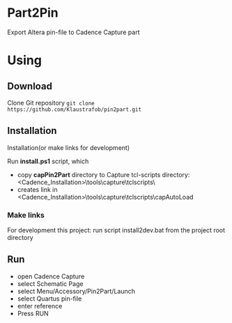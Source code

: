 # Part2Pin

Export Altera pin-file to Cadence Capture part

# Using

## Download

Clone Git repository `git clone https://github.com/Klaustrafob/pin2part.git`

## Installation

Installation(or make links for development)

Run **install.ps1** script, which
- copy **capPin2Part** directory to Capture tcl-scripts directory: <Cadence_Installation>\tools\capture\tclscripts\
- creates link in <Cadence_Installation>\tools\capture\tclscripts\capAutoLoad

### Make links

For development this project: run script install2dev.bat from the project root directory

## Run

- open Cadence Capture
- select Schematic Page
- select Menu/Accessory/Pin2Part/Launch
- select Quartus pin-file
- enter reference
- Press RUN
